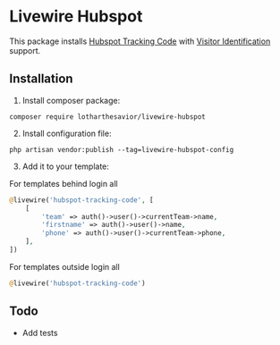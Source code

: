 
# Livewire Hubspot

This package installs [Hubspot Tracking Code](https://developers.hubspot.com/docs/api/events/tracking-code) with [Visitor Identification](https://developers.hubspot.com/docs/api/conversation/visitor-identification) support.

## Installation

1. Install composer package:

```shell
composer require lotharthesavior/livewire-hubspot
```

2. Install configuration file:

```shell
php artisan vendor:publish --tag=livewire-hubspot-config
```

3. Add it to your template:

For templates behind login all

```php
@livewire('hubspot-tracking-code', [
    [
        'team' => auth()->user()->currentTeam->name,
        'firstname' => auth()->user()->name,
        'phone' => auth()->user()->currentTeam->phone,
    ],
])
```

For templates outside login all

```php
@livewire('hubspot-tracking-code')
```

## Todo

- Add tests

